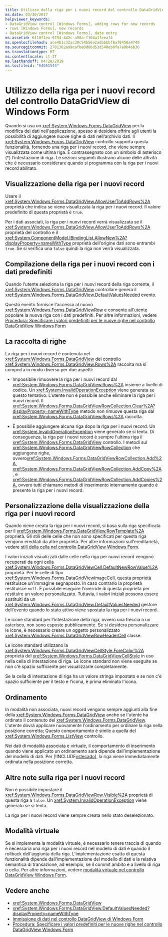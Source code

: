 ```yaml
---
title: Utilizzo della riga per i nuovi record del controllo DataGridView di Windows Form
ms.date: 03/30/2017
helpviewer_keywords:
- DataGridView control [Windows Forms], adding rows for new records
- rows [Windows Forms], new records
- DataGridView control [Windows Forms], data entry
ms.assetid: 6110f1ea-9794-442c-a98a-f104a1feeaf4
ms.openlocfilehash: ace4b1c32ac30c54b56e2adbbbbf6af0450a4740
ms.sourcegitcommit: 2701302a99cafbe0d86d53d540eb0fa7e9b46b36
ms.translationtype: MT
ms.contentlocale: it-IT
ms.lasthandoff: 04/28/2019
ms.locfileid: "64651544"
---
```

# <a name="using-the-row-for-new-records-in-the-windows-forms-datagridview-control"></a>Utilizzo della riga per i nuovi record del controllo DataGridView di Windows Form
Quando si usa un <xref:System.Windows.Forms.DataGridView> per la modifica dei dati nell'applicazione, spesso si desidera offrire agli utenti la possibilità di aggiungere nuove righe di dati nell'archivio dati. Il <xref:System.Windows.Forms.DataGridView> controllo supporta questa funzionalità, fornendo una riga per i nuovi record, che viene sempre visualizzata come ultima riga. È contrassegnato con un simbolo di asterisco (*) l'intestazione di riga. Le sezioni seguenti illustrano alcune delle attività che è necessario considerare quando si programma con la riga per i nuovi record abilitato.  
  
## <a name="displaying-the-row-for-new-records"></a>Visualizzazione della riga per i nuovi record  
 Usare il <xref:System.Windows.Forms.DataGridView.AllowUserToAddRows%2A> proprietà che indica se viene visualizzata la riga per i nuovi record. Il valore predefinito di questa proprietà è `true`.  
  
 Per i dati associati, la riga per i nuovi record verrà visualizzata se il <xref:System.Windows.Forms.DataGridView.AllowUserToAddRows%2A> proprietà del controllo e il <xref:System.ComponentModel.IBindingList.AllowNew%2A?displayProperty=nameWithType> proprietà dell'origine dati sono entrambi `true`. Se si verifica una `false` quindi la riga non verrà visualizzata.  
  
## <a name="populating-the-row-for-new-records-with-default-data"></a>Compilazione della riga per i nuovi record con i dati predefiniti  
 Quando l'utente seleziona la riga per i nuovi record della riga corrente, il <xref:System.Windows.Forms.DataGridView> controllare genera il <xref:System.Windows.Forms.DataGridView.DefaultValuesNeeded> evento.  
  
 Questo evento fornisce l'accesso al nuovo <xref:System.Windows.Forms.DataGridViewRow> e consente all'utente popolare la nuova riga con i dati predefiniti. Per altre informazioni, vedere [Procedura: Specificare i valori predefiniti per le nuove righe nel controllo DataGridView Windows Form](specify-default-values-for-new-rows-in-the-datagrid.md)  
  
## <a name="the-rows-collection"></a>La raccolta di righe  
 La riga per i nuovi record è contenuta nel <xref:System.Windows.Forms.DataGridView> del controllo <xref:System.Windows.Forms.DataGridView.Rows%2A> raccolta ma si comporta in modo diverso per due aspetti:  
  
- Impossibile rimuovere la riga per i nuovi record dal <xref:System.Windows.Forms.DataGridView.Rows%2A> insieme a livello di codice. Un <xref:System.InvalidOperationException> viene generata se questo tentativo. L'utente non è possibile anche eliminare la riga per i nuovi record. Il <xref:System.Windows.Forms.DataGridViewRowCollection.Clear%2A?displayProperty=nameWithType> metodo non rimuove questa riga dal <xref:System.Windows.Forms.DataGridView.Rows%2A> raccolta.  
  
- È possibile aggiungere alcuna riga dopo la riga per i nuovi record. Un <xref:System.InvalidOperationException> viene generato se si tenta. Di conseguenza, la riga per i nuovi record è sempre l'ultima riga il <xref:System.Windows.Forms.DataGridView> controllo. I metodi sul <xref:System.Windows.Forms.DataGridViewRowCollection> che aggiungono righe, ovvero<xref:System.Windows.Forms.DataGridViewRowCollection.Add%2A>, <xref:System.Windows.Forms.DataGridViewRowCollection.AddCopy%2A>, e <xref:System.Windows.Forms.DataGridViewRowCollection.AddCopies%2A>, ovvero tutti chiamano metodi di inserimento internamente quando è presente la riga per i nuovi record.  
  
## <a name="visual-customization-of-the-row-for-new-records"></a>Personalizzazione della visualizzazione della riga per i nuovi record  
 Quando viene creata la riga per i nuovi record, si basa sulla riga specificata per il <xref:System.Windows.Forms.DataGridView.RowTemplate%2A> proprietà. Gli stili delle celle che non sono specificati per questa riga vengono ereditati da altre proprietà. Per altre informazioni sull'ereditarietà, vedere [stili della cella nel controllo DataGridView Windows Form](cell-styles-in-the-windows-forms-datagridview-control.md).  
  
 I valori iniziali visualizzati dalle celle nella riga per nuovi record vengono recuperati da ogni cella <xref:System.Windows.Forms.DataGridViewCell.DefaultNewRowValue%2A> proprietà. Per le celle di tipo <xref:System.Windows.Forms.DataGridViewImageCell>, questa proprietà restituisce un'immagine segnaposto. In caso contrario la proprietà restituisce `null`. È possibile eseguire l'override di questa proprietà per restituire un valore personalizzato. Tuttavia, i valori iniziali possono essere sostituiti da un <xref:System.Windows.Forms.DataGridView.DefaultValuesNeeded> gestore dell'evento quando lo stato attivo viene spostato la riga per i nuovi record.  
  
 Le icone standard per l'intestazione della riga, ovvero una freccia o un asterisco, non sono esposte pubblicamente. Se si desidera personalizzare le icone, è necessario creare un oggetto personalizzato <xref:System.Windows.Forms.DataGridViewRowHeaderCell> classe.  
  
 Le icone standard utilizzano la <xref:System.Windows.Forms.DataGridViewCellStyle.ForeColor%2A> proprietà del <xref:System.Windows.Forms.DataGridViewCellStyle> in uso nella cella di intestazione di riga. Le icone standard non viene eseguite se non c'è spazio sufficiente per visualizzarle completamente.  
  
 Se la cella di intestazione di riga ha un valore stringa impostato e se non c'è spazio sufficiente per il testo e l'icona, è prima eliminato l'icona.  
  
## <a name="sorting"></a>Ordinamento  
 In modalità non associata, nuovi record vengono sempre aggiunti alla fine della <xref:System.Windows.Forms.DataGridView> anche se l'utente ha ordinato il contenuto del <xref:System.Windows.Forms.DataGridView>. L'utente dovrà applicare nuovamente l'ordinamento per ordinare la riga nella posizione corretta; Questo comportamento è simile a quella del <xref:System.Windows.Forms.ListView> controllo.  
  
 Nei dati di modalità associata e virtuale, il comportamento di inserimento quando viene applicato un ordinamento sarà dipende dall'implementazione del modello di dati. Per [!INCLUDE[vstecado](../../../../includes/vstecado-md.md)], la riga viene immediatamente ordinata nella posizione corretta.  
  
## <a name="other-notes-on-the-row-for-new-records"></a>Altre note sulla riga per i nuovi record  
 Non è possibile impostare il <xref:System.Windows.Forms.DataGridViewRow.Visible%2A> proprietà di questa riga a `false`. Un <xref:System.InvalidOperationException> viene generato se si tenta.  
  
 La riga per i nuovi record viene sempre creata nello stato deselezionato.  
  
## <a name="virtual-mode"></a>Modalità virtuale  
 Se si implementa la modalità virtuale, è necessario tenere traccia di quando è necessaria una riga per i nuovi record nel modello di dati e quando il rollback dell'aggiunta della riga. L'implementazione esatta di questa funzionalità dipende dall'implementazione del modello di dati e la relativa semantica di transazione, ad esempio, se il commit ambito è a livello di riga o cella. Per altre informazioni, vedere [modalità virtuale nel controllo DataGridView Windows Form](virtual-mode-in-the-windows-forms-datagridview-control.md).  
  
## <a name="see-also"></a>Vedere anche

- <xref:System.Windows.Forms.DataGridView>
- <xref:System.Windows.Forms.DataGridView.DefaultValuesNeeded?displayProperty=nameWithType>
- [Immissione di dati nel controllo DataGridView di Windows Form](data-entry-in-the-windows-forms-datagridview-control.md)
- [Procedura: Specificare i valori predefiniti per le nuove righe nel controllo DataGridView Windows Form](specify-default-values-for-new-rows-in-the-datagrid.md)
